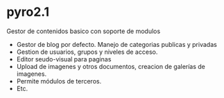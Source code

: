 # pyro2.1
Gestor de contenidos basico con soporte de modulos

- Gestor de blog por defecto. Manejo de categorias publicas y privadas
- Gestion de usuarios, grupos y niveles de acceso.
- Editor seudo-visual para paginas
- Upload de imagenes y otros documentos, creacion de galerías de imagenes.
- Permite módulos de terceros.
- Etc.
